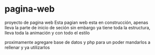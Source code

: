 # pagina-web
proyecto de pagina web
Esta pagian web esta en construcción, apenas lleva la parte de inicio de seción
sin embargo ya tiene toda la estructura, lleva toda la animación y con todo el estilo


proximamente agregare base de datos y php para un poder mandarlos a rellenar y ya utilizarlos
